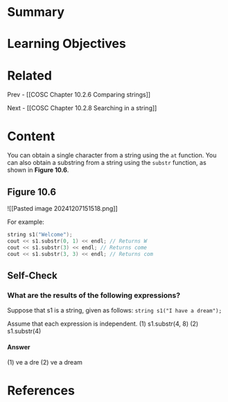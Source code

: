 # Summary

# Learning Objectives

# Related
Prev - [[COSC Chapter 10.2.6 Comparing strings]]

Next - [[COSC Chapter 10.2.8 Searching in a string]]
# Content
You can obtain a single character from a string using the `at`​ ​function. You can also obtain a substring from a string using the `substr`​ ​function, as shown in **Figure 10.6**.

## Figure 10.6
![[Pasted image 20241207151518.png]]

For example:
```cpp
string s1("Welcome"); 
cout << s1.substr(0, 1) << endl; // Returns W 
cout << s1.substr(3) << endl; // Returns come 
cout << s1.substr(3, 3) << endl; // Returns com 
```

## Self-Check
### What are the results of the following expressions?
Suppose that s1 is a string, given as follows:
`string s1("I have a dream");`

Assume that each expression is independent.
(1) s1.substr(4, 8)
(2) s1.substr(4)

#### Answer
(1)  ve a dre
(2)  ve a dream
# References
